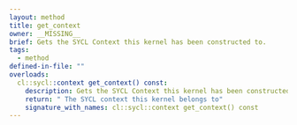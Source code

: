 ```yaml
---
layout: method
title: get_context
owner: __MISSING__
brief: Gets the SYCL Context this kernel has been constructed to.
tags:
  - method
defined-in-file: ""
overloads:
  cl::sycl::context get_context() const:
    description: Gets the SYCL Context this kernel has been constructed to.
    return: " The SYCL context this kernel belongs to"
    signature_with_names: cl::sycl::context get_context() const
---
```

